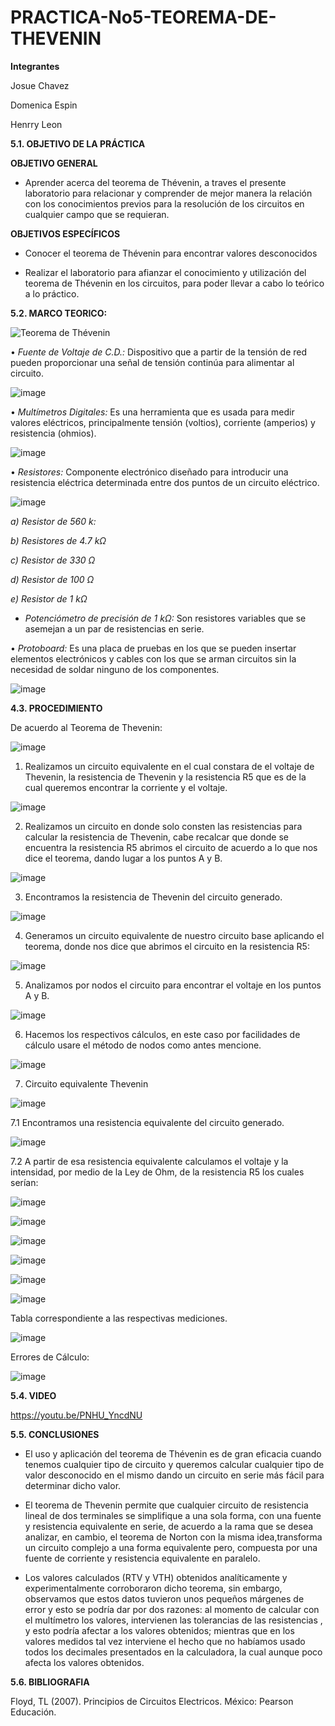 # PRACTICA-No5-TEOREMA-DE-THEVENIN

**Integrantes**

Josue Chavez

Domenica Espin

Henrry Leon

**5.1. OBJETIVO DE LA PRÁCTICA**

**OBJETIVO GENERAL**

-  Aprender  acerca del teorema de Thévenin, a traves el presente laboratorio para relacionar y comprender de mejor manera la relación con los conocimientos previos para la resolución de los circuitos en  cualquier campo que se requieran.

**OBJETIVOS ESPECÍFICOS**

- Conocer el teorema de Thévenin para encontrar valores desconocidos

-  Realizar el laboratorio para afianzar el conocimiento y utilización del teorema de Thévenin en los circuitos, para poder llevar a cabo lo teórico a lo práctico.

**5.2. MARCO TEORICO:**

![Teorema de Thévenin](https://user-images.githubusercontent.com/116777118/211019427-f63c6ad2-a125-4f94-bd3b-5638a3f749c8.png)

• *Fuente de Voltaje de C.D.:* Dispositivo que a partir de la tensión de red pueden proporcionar una señal de tensión continúa para alimentar al circuito.

![image](https://user-images.githubusercontent.com/116777118/202655992-b76f28ec-5b39-40c2-972a-ab07f4078448.png)

• *Multímetros Digitales:* Es una herramienta que es usada para medir valores eléctricos, principalmente tensión (voltios), corriente (amperios) y resistencia (ohmios).

![image](https://user-images.githubusercontent.com/116777118/202656052-21cb49c9-117a-46d3-a033-ba19b86a50ed.png)

• *Resistores:* Componente electrónico diseñado para introducir una resistencia eléctrica determinada entre dos puntos de un circuito eléctrico.

![image](https://user-images.githubusercontent.com/116777118/202656190-eb7c02f1-032c-4da9-aa9d-735a50956092.png)

*a) Resistor de 560 k:*

*b) Resistores de 4.7 kΩ*

*c) Resistor de 330 Ω*

*d) Resistor de 100 Ω*

*e) Resistor de 1 kΩ*

- *Potenciómetro de precisión de 1 kΩ:* Son resistores variables que se asemejan a un par de resistencias en serie. 

• *Protoboard:* Es una placa de pruebas en los que se pueden insertar elementos electrónicos y cables con los que se arman circuitos sin la necesidad de soldar ninguno de los componentes.

![image](https://user-images.githubusercontent.com/116777118/202656481-fff9b413-cfc1-4586-9ab8-bdf0a4e3c9f5.png)

**4.3. PROCEDIMIENTO**

De acuerdo al Teorema de Thevenin:

![image](https://user-images.githubusercontent.com/116777118/211020969-1f36d574-e246-45d7-b43c-6c93014f76a2.png)

1.	Realizamos un circuito equivalente en el cual constara de el voltaje de Thevenin, la resistencia de Thevenin y la resistencia R5 que es de la cual queremos encontrar la corriente y el voltaje. 

![image](https://user-images.githubusercontent.com/116777118/211021124-37f519a9-ac23-40bf-8235-95121c970ac3.png)

2.	Realizamos un circuito en donde solo consten las resistencias para calcular la resistencia de Thevenin, cabe recalcar que donde se encuentra la resistencia R5 abrimos el circuito de acuerdo a lo que nos dice el teorema, dando lugar a los puntos A y B. 

![image](https://user-images.githubusercontent.com/116777118/211021205-3cae1938-740b-4ff1-b718-a2827958c9c2.png)

3.	Encontramos la resistencia de Thevenin del circuito generado. 

![image](https://user-images.githubusercontent.com/116777118/211021377-d1976477-983e-44da-b73a-a9c53f020326.png)

4.	Generamos un circuito equivalente de nuestro circuito base aplicando el teorema, donde nos dice que abrimos el circuito en la resistencia R5:

![image](https://user-images.githubusercontent.com/116777118/211021446-95de864d-aa47-4b35-a21a-82b6f1da199e.png)

5.	Analizamos por nodos el circuito para encontrar el voltaje en los puntos A y B.
 
![image](https://user-images.githubusercontent.com/116777118/211021538-29a0b89c-3333-4428-b421-6dea6920e961.png)

6.	Hacemos los respectivos cálculos, en este caso por facilidades de cálculo usare el método de nodos como antes mencione. 

![image](https://user-images.githubusercontent.com/116777118/211021740-b41bae29-0914-42df-bf1d-d19a89f8c790.png)

7.	Circuito equivalente Thevenin

![image](https://user-images.githubusercontent.com/116777118/211021879-3c1bc194-1072-48e6-80e2-876e8fa7ce46.png)

7.1 Encontramos una resistencia equivalente del circuito generado.

![image](https://user-images.githubusercontent.com/116777118/211022032-486ef016-9b83-4e54-a332-d860e6a1cd56.png)

7.2 A partir de esa resistencia equivalente calculamos el voltaje y la intensidad, por medio de la Ley de Ohm, de la resistencia R5 los cuales serían:

![image](https://user-images.githubusercontent.com/116777118/211022171-858bb564-9380-422a-93bd-ae5ea4be4012.png)

![image](https://user-images.githubusercontent.com/116777118/211056647-a6642201-7d48-4175-a69c-aef694294eda.png)

![image](https://user-images.githubusercontent.com/116777118/211056814-1833b83e-b1d4-4b81-bd7c-1c9cc199abd6.png)

![image](https://user-images.githubusercontent.com/116777118/211057003-ad0c4c1f-ebe2-4ba2-957f-d7c046c016e2.png)

![image](https://user-images.githubusercontent.com/116777118/211057159-6bf51375-57af-488e-ae81-23257b42100b.png)

![image](https://user-images.githubusercontent.com/116777118/211057324-51b938ab-cb66-4110-8076-b5653dd1461c.png)

Tabla correspondiente a las respectivas mediciones. 

![image](https://user-images.githubusercontent.com/116777118/211565564-c7ce0f2b-6ffb-460b-b424-2e9b0b1443bf.png)

Errores de Cálculo: 

![image](https://user-images.githubusercontent.com/116777118/211565924-507c0b88-92c4-464b-96e5-572dfdfab93c.png)

**5.4. VIDEO**

https://youtu.be/PNHU_YncdNU

**5.5. CONCLUSIONES**

- El uso y aplicación del teorema de Thévenin es de gran eficacia cuando tenemos cualquier tipo de circuito y queremos calcular cualquier tipo de valor desconocido en el mismo dando un circuito en serie más fácil para determinar dicho valor.

- El teorema de Thevenin permite que cualquier circuito de resistencia lineal de dos terminales se simplifique a una sola forma, con una fuente y resistencia equivalente en serie, de acuerdo a la rama que se desea analizar, en cambio, el teorema de Norton con la misma idea,transforma un circuito complejo a una forma equivalente pero, compuesta por una fuente de corriente y resistencia equivalente en paralelo.

- Los valores calculados (RTV y VTH) obtenidos analíticamente y experimentalmente corroboraron dicho teorema, sin embargo, observamos que estos datos tuvieron unos pequeños márgenes de error y esto se podría dar por dos razones: al momento de calcular con el multímetro los valores, intervienen las tolerancias de las resistencias , y esto podría afectar a los valores obtenidos; mientras que en los valores medidos tal vez interviene el hecho que no habíamos usado todos los decimales presentados en la calculadora, la cual aunque poco afecta los valores obtenidos.

**5.6. BIBLIOGRAFIA**

Floyd, TL (2007). Principios de Circuitos Electricos. México: Pearson Educación.









